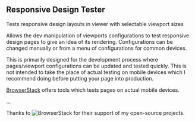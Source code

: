 ## Responsive Design Tester
Tests responsive design layouts in viewer with selectable viewport sizes

Allows the dev manipulation of viewports configurations to test responsive design pages to give an idea of its rendering.  Configurations can be changed manually or from a menu of configurations for common devices.

This is primarily designed for the development process where pages/viewport configurations can be updated and tested quickly.  This is not intended to take the place of actual testing on mobile devices which I recommend doing before putting your page into production.

[BrowserStack](http://browserstack.com) offers tools which tests pages on actual mobile devices.

...

Thanks to ![BrowserStack](http://kevinallasso.org/responsive/images/browserstack-logo-150x32.png) for their support of my open-source projects.
